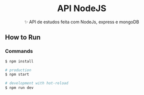 <h1 align="center">API NodeJS</h1>

<p align="center">✨ API de estudos feita com NodeJs, express e mongoDB</p>

## How to Run
### Commands
```bash
$ npm install

# production
$ npm start

# development with hot-reload
$ npm run dev
```